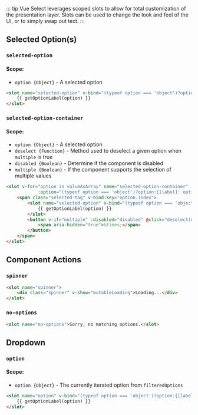 ::: tip
Vue Select leverages scoped slots to allow for total customization of the presentation layer.
Slots can be used to change the look and feel of the UI, or to simply swap out text.
:::

## Selected Option(s)

### `selected-option`

#### Scope: 

- `option {Object}` - A selected option

```html
<slot name="selected-option" v-bind="(typeof option === 'object')?option:{[label]: option}">
	{{ getOptionLabel(option) }}
</slot>
```

### `selected-option-container`

#### Scope:

- `option {Object}` - A selected option
- `deselect {Function}` - Method used to deselect a given option when `multiple` is true
- `disabled {Boolean}` - Determine if the component is disabled
- `multiple {Boolean}` - If the component supports the selection of multiple values

```html
<slot v-for="option in valueAsArray" name="selected-option-container"
			:option="(typeof option === 'object')?option:{[label]: option}" :deselect="deselect" :multiple="multiple" :disabled="disabled">
	<span class="selected-tag" v-bind:key="option.index">
		<slot name="selected-option" v-bind="(typeof option === 'object')?option:{[label]: option}">
			{{ getOptionLabel(option) }}
		</slot>
		<button v-if="multiple" :disabled="disabled" @click="deselect(option)" type="button" class="close" aria-label="Remove option">
			<span aria-hidden="true">&times;</span>
		</button>
	</span>
</slot>
```

## Component Actions

### `spinner`

```html
<slot name="spinner">
	<div class="spinner" v-show="mutableLoading">Loading...</div>
</slot>
```

### `no-options`

```html
<slot name="no-options">Sorry, no matching options.</slot>
```

## Dropdown

### `option`

#### Scope:

- `option {Object}` - The currently iterated option from `filteredOptions`

```html
<slot name="option" v-bind="(typeof option === 'object')?option:{[label]: option}">
	{{ getOptionLabel(option) }}
</slot>
```
